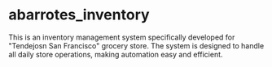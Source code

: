 # abarrotes_inventory
This is an inventory management system specifically developed for "Tendejosn San Francisco" grocery store. The system is designed to handle all daily store operations, making automation easy and efficient.
